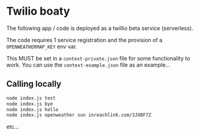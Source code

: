# Twilio boaty

The following app / code is deployed as a twillio beta service (serverless).

The code requires 1 service registration and the provision of a `OPENWEATHERMAP_KEY` env var.

This MUST be set in a `context-private.json` file for some functionality to work.
You can use the `context-example.json` file as an example...

## Calling locally

```sh
node index.js test
node index.js bye
node index.js hello
node index.js openweather sun inreachlink.com/3JXBF7Z
```

etc...
